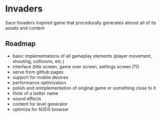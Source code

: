 # Invaders
Sace Invaders inspired game that procedurally generates almost all of its assets and content

## Roadmap
* basic implementations of all gameplay elements (player movement, shooting, collisions, etc.)
* interface (title screen, game over screen, settings screen (?))
* serve from github pages
* support for mobile devices
* performance optimization
* polish and reimplementation of original game or something close to it
* think of a better name
* sound effects
* content for level generator
* optimize for N3DS browser